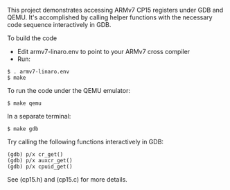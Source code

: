 This project demonstrates accessing ARMv7 CP15 registers under GDB and QEMU. It's accomplished by calling helper functions with the necessary code sequence interactively in GDB.

To build the code
* Edit armv7-linaro.env to point to your ARMv7 cross compiler
* Run:
```
$ . armv7-linaro.env
$ make
```

To run the code under the QEMU emulator:
```
$ make qemu
```

In a separate terminal:
```
$ make gdb
```

Try calling the following functions interactively in GDB:
```
(gdb) p/x cr_get()
(gdb) p/x auxcr_get()
(gdb) p/x cpuid_get()
```

See (cp15.h) and (cp15.c) for more details.
